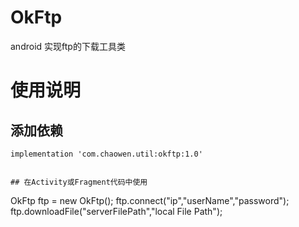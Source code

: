 # OkFtp
android 实现ftp的下载工具类


# 使用说明

## 添加依赖
```
implementation 'com.chaowen.util:okftp:1.0'
```


```

## 在Activity或Fragment代码中使用
```
 OkFtp ftp = new OkFtp();
 ftp.connect("ip","userName","password");
 ftp.downloadFile("serverFilePath","local File Path");
```



